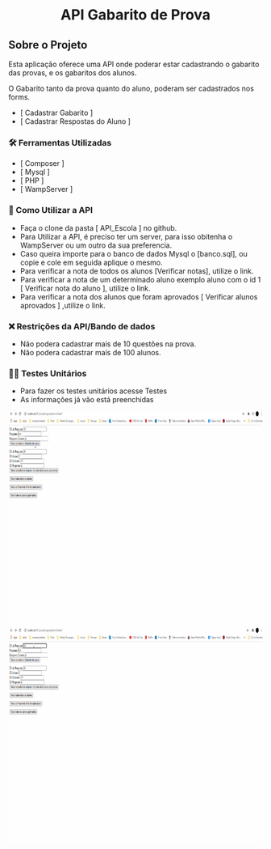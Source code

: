 <h1 style = "text-align: center; font-weight: bold;"> API  Gabarito de Prova </h1>

##  Sobre o Projeto

Esta aplicação oferece uma API onde poderar estar cadastrando o gabarito das provas, e os gabaritos dos alunos.


O Gabarito tanto da prova quanto do aluno, poderam ser cadastrados nos forms. 

- [ <a herf="http://localhost/API_Escola/App/view/formCadastraGabarito">Cadastrar Gabarito</a> ] 
- [ <a herf="http://localhost/API_Escola/App/view/formCadastraRespostasAluno">Cadastrar Respostas do Aluno</a> ] 

### 🛠 Ferramentas Utilizadas

- [ <a herf="https://getcomposer.org/doc/">Composer</a> ]
- [ <a herf="https://dev.mysql.com/doc/"> Mysql</a> ]
- [ <a herf="https://www.php.net/docs.php">PHP</a> ]  
- [ <a herf="https://www.wampserver.com/en/">WampServer</a> ]


### 🤔 Como Utilizar a API

- Faça o clone da pasta [ <a herf="https://github.com/BrunoBastos97/API_Escola">API_Escola</a> ] no github.
- Para Utilizar a API, é preciso ter um server, para isso obitenha o WampServer ou um outro da sua preferencia.
- Caso queira importe para o banco de dados Mysql o [<a herf="https://github.com/BrunoBastos97/API_Escola/blob/main/banco.sql">banco.sql</a>], ou copie e cole em seguida aplique o mesmo.
- Para verificar a nota de todos os alunos [<a herf="http://localhost/API_escola/public_html/api/aluno">Verificar notas</a>], utilize o link.
- Para verificar a nota de um determinado aluno exemplo aluno com o id 1 [ <a herf="http://localhost/API_Escola/public_html/api/aluno/1">Verificar nota do aluno</a> ], utilize o link.
- Para verificar a nota dos alunos que foram aprovados [ <a herf="http://localhost/API_Escola/public_html/api/aluno/aprovados">Verificar alunos aprovados</a> ] ,utilize o link.

### ❌ Restrições da API/Bando de dados

- Não podera cadastrar mais de 10 questões na prova.
- Não podera cadastrar mais de 100 alunos.

### 🕵️‍♂️ Testes Unitários 

- Para fazer os testes unitários acesse <a herf="http://localhost/API_Escola/App/view/formTeste.php">Testes</a>  
- As informações já vão está preenchidas

<div align="center">
    <img src="github/TesteUnitario.gif"
    alt="Teste Unitario" height="425">    
    <img src="github/TesteUnitarioFalha.gif"
    alt="Teste Unitario Falha" height="425">
</div>


